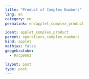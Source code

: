 ```yaml
---
title: "Product of Complex Numbers"
lang: en
category: en
permalink: en/applet_complex_product

ident: applet_complex_product
parent: operations_complex_numbers
kind: applet
mathjax: false
geogebratube:
  - Rxcp96KJ

layout: post
type: post
---
```


<div style="height:600px; width:800px; margin: auto;" id="applet_containerRxcp96KJ"></div>